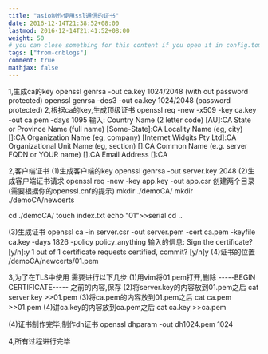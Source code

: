 ```yaml
---
title: "asio制作使用ssl通信的证书"
date: 2016-12-14T21:38:52+08:00
lastmod: 2016-12-14T21:41:52+08:00
weight: 50
# you can close something for this content if you open it in config.toml.
tags: ["from-cnblogs"]
comment: true
mathjax: false
---
```


1,生成ca的key
openssl genrsa -out ca.key 1024/2048 (with out password protected)
openssl genrsa -des3 -out ca.key 1024/2048 (password protected)
2,根据ca的key,生成顶级证书
openssl req -new -x509 -key ca.key -out ca.pem -days 1095
输入:
Country Name (2 letter code) [AU]:CA
State or Province Name (full name) [Some-State]:CA
Locality Name (eg, city) []:CA
Organization Name (eg, company) [Internet Widgits Pty Ltd]:CA
Organizational Unit Name (eg, section) []:CA
Common Name (e.g. server FQDN or YOUR name) []:CA
Email Address []:CA


2,客户端证书
(1)生成客户端的key
openssl genrsa -out server.key 2048
(2)生成客户端证书请求
openssl req -new -key app.key -out app.csr
创建两个目录(需要根据你的openssl.cnf的提示)
mkdir ./demoCA/
mkdir ./demoCA/newcerts

cd ./demoCA/
touch index.txt
echo "01">>serial
cd ..

(3)生成证书
openssl ca -in server.csr -out server.pem -cert ca.pem -keyfile ca.key -days 1826 -policy policy_anything
输入的信息:
Sign the certificate? [y/n]:y
1 out of 1 certificate requests certified, commit? [y/n]y
(4)证书的位置
/demoCA/newcerts/01.pem

3,为了在TLS中使用
需要进行以下几步
(1)用vim将01.pem打开,删除 -----BEGIN CERTIFICATE----- 之前的内容,保存
(2)将server.key的内容放到01.pem之后
cat server.key >>01.pem
(3)将ca.pem的内容放到01.pem之后
cat ca.pem >>01.pem
(4)讲ca.key的内容放到ca.pem之后
cat ca.key >>ca.pem

(4)证书制作完毕,制作dh证书
openssl dhparam -out dh1024.pem 1024

4,所有过程进行完毕

